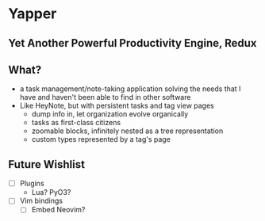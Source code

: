 # Yapper

## Yet Another Powerful Productivity Engine, Redux

## What?

- a task management/note-taking application solving the needs that I have and
  haven't been able to find in other
  software
- Like HeyNote, but with persistent tasks and tag view pages
  - dump info in, let organization evolve organically
  - tasks as first-class citizens
  - zoomable blocks, infinitely nested as a tree representation
  - custom types represented by a tag's page

## Future Wishlist

- [ ] Plugins
  - Lua? PyO3?
- [ ] Vim bindings
  - [ ] Embed Neovim?

